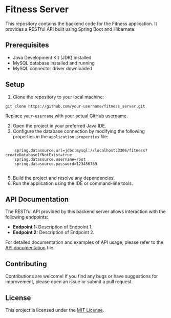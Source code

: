 <!DOCTYPE html>
<html>
<body>
  <h1>Fitness Server</h1>
  <p>This repository contains the backend code for the Fitness application. It provides a RESTful API built using Spring Boot and Hibernate.</p>

  <h2>Prerequisites</h2>
  <ul>
    <li>Java Development Kit (JDK) installed</li>
    <li>MySQL database installed and running</li>
    <li>MySQL connector driver downloaded</li>
  </ul>

  <h2>Setup</h2>
  <ol>
    <li>Clone the repository to your local machine:</li>
  </ol>
  <pre><code>git clone https://github.com/your-username/fitness_server.git</code></pre>
  <p>Replace <code>your-username</code> with your actual GitHub username.</p>
  
  <ol start="2">
    <li>Open the project in your preferred Java IDE.</li>
    <li>Configure the database connection by modifying the following properties in the <code>application.properties</code> file:</li>
  </ol>
  <pre><code>
    spring.datasource.url=jdbc:mysql://localhost:3306/fitness?createDatabaseIfNotExist=true
    spring.datasource.username=root
    spring.datasource.password=123456789
  </code></pre>
  
  <ol start="5">
    <li>Build the project and resolve any dependencies.</li>
    <li>Run the application using the IDE or command-line tools.</li>
  </ol>

  <h2>API Documentation</h2>
  <p>The RESTful API provided by this backend server allows interaction with the following endpoints:</p>
  <ul>
    <li><strong>Endpoint 1:</strong> Description of Endpoint 1.</li>
    <li><strong>Endpoint 2:</strong> Description of Endpoint 2.</li>
    <!-- Add more endpoints as necessary -->
  </ul>
  <p>For detailed documentation and examples of API usage, please refer to the <a href="api-documentation.md">API documentation</a> file.</p>

  <h2>Contributing</h2>
  <p>Contributions are welcome! If you find any bugs or have suggestions for improvement, please open an issue or submit a pull request.</p>

  <h2>License</h2>
  <p>This project is licensed under the <a href="LICENSE">MIT License</a>.</p>
</body>
</html>
